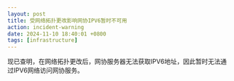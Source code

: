 ```yaml
---
layout: post
title: 受网络拓扑更改影响网协IPV6暂时不可用
action: incident-warning
date: 2024-11-10 18:40:01 +0800
tags: [infrastructure]
---
```


现已查明，在网络拓扑更改后，网协服务器无法获取IPV6地址，因此暂时无法通过IPV6网络访问网协服务。

